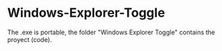 # Windows-Explorer-Toggle
The .exe is portable, the folder "Windows Explorer Toggle" contains the proyect (code).

